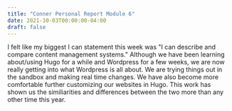 ```yaml
---
title: "Conner Personal Report Module 6"
date: 2021-10-03T00:00:00-04:00
draft: false
---
```

I felt like my biggest I can statement this week was "I can describe and compare content management systems." Although we have been learning about/using Hugo for a while and Wordpress for a few weeks, we are now really getting into what Wordpress is all about. We are trying things out in the sandbox and making real time changes. We have also become more comfortable further customizing our websites in Hugo. This work has shown us the similiarities and differences between the two more than any other time this year.

